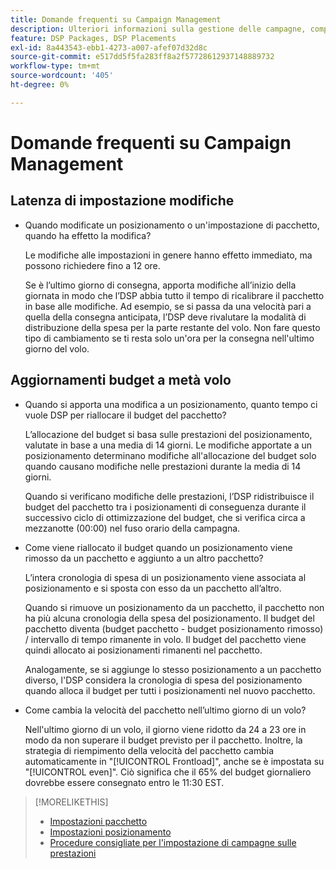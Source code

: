 ```yaml
---
title: Domande frequenti su Campaign Management
description: Ulteriori informazioni sulla gestione delle campagne, compreso il periodo di latenza per le modifiche e cosa accade quando si apportano modifiche al budget durante un volo.
feature: DSP Packages, DSP Placements
exl-id: 8a443543-ebb1-4273-a007-afef07d32d8c
source-git-commit: e517dd5f5fa283ff8a2f57728612937148889732
workflow-type: tm+mt
source-wordcount: '405'
ht-degree: 0%

---
```


# Domande frequenti su Campaign Management

<!-- Most of this information should be moved into the relevant topics (especially editing topics). -->

## Latenza di impostazione modifiche

* Quando modificate un posizionamento o un&#39;impostazione di pacchetto, quando ha effetto la modifica?

  Le modifiche alle impostazioni in genere hanno effetto immediato, ma possono richiedere fino a 12 ore.

  Se è l’ultimo giorno di consegna, apporta modifiche all’inizio della giornata in modo che l’DSP abbia tutto il tempo di ricalibrare il pacchetto in base alle modifiche. Ad esempio, se si passa da una velocità pari a quella della consegna anticipata, l’DSP deve rivalutare la modalità di distribuzione della spesa per la parte restante del volo. Non fare questo tipo di cambiamento se ti resta solo un&#39;ora per la consegna nell&#39;ultimo giorno del volo.

## Aggiornamenti budget a metà volo

* Quando si apporta una modifica a un posizionamento, quanto tempo ci vuole DSP per riallocare il budget del pacchetto?

  L’allocazione del budget si basa sulle prestazioni del posizionamento, valutate in base a una media di 14 giorni. Le modifiche apportate a un posizionamento determinano modifiche all&#39;allocazione del budget solo quando causano modifiche nelle prestazioni durante la media di 14 giorni.

  Quando si verificano modifiche delle prestazioni, l’DSP ridistribuisce il budget del pacchetto tra i posizionamenti di conseguenza durante il successivo ciclo di ottimizzazione del budget, che si verifica circa a mezzanotte (00:00) nel fuso orario della campagna.

* Come viene riallocato il budget quando un posizionamento viene rimosso da un pacchetto e aggiunto a un altro pacchetto?

  L’intera cronologia di spesa di un posizionamento viene associata al posizionamento e si sposta con esso da un pacchetto all’altro.

  Quando si rimuove un posizionamento da un pacchetto, il pacchetto non ha più alcuna cronologia della spesa del posizionamento. Il budget del pacchetto diventa (budget pacchetto - budget posizionamento rimosso) / intervallo di tempo rimanente in volo. Il budget del pacchetto viene quindi allocato ai posizionamenti rimanenti nel pacchetto.

  Analogamente, se si aggiunge lo stesso posizionamento a un pacchetto diverso, l&#39;DSP considera la cronologia di spesa del posizionamento quando alloca il budget per tutti i posizionamenti nel nuovo pacchetto.

* Come cambia la velocità del pacchetto nell’ultimo giorno di un volo?

  Nell&#39;ultimo giorno di un volo, il giorno viene ridotto da 24 a 23 ore in modo da non superare il budget previsto per il pacchetto. Inoltre, la strategia di riempimento della velocità del pacchetto cambia automaticamente in &quot;[!UICONTROL Frontload]&quot;, anche se è impostata su &quot;[!UICONTROL even]&quot;. Ciò significa che il 65% del budget giornaliero dovrebbe essere consegnato entro le 11:30 EST.

>[!MORELIKETHIS]
>
>* [Impostazioni pacchetto](/help/dsp/campaign-management/packages/package-settings.md)
>* [Impostazioni posizionamento](/help/dsp/campaign-management/placements/placement-settings.md)
>* [Procedure consigliate per l&#39;impostazione di campagne sulle prestazioni](/help/dsp/optimization/campaign-best-practices-performance.md)

